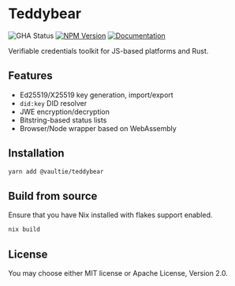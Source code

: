 # Teddybear

![GHA Status](https://img.shields.io/github/actions/workflow/status/vaultie/teddybear/build.yaml)
[![NPM Version](https://img.shields.io/npm/v/%40vaultie%2Fteddybear)](https://www.npmjs.com/package/@vaultie/teddybear)
[![Documentation](https://img.shields.io/badge/documentation-blue)](https://vaultie.github.io/teddybear/index.html)

Verifiable credentials toolkit for JS-based platforms and Rust.

## Features

* Ed25519/X25519 key generation, import/export
* `did:key` DID resolver
* JWE encryption/decryption
* Bitstring-based status lists
* Browser/Node wrapper based on WebAssembly

## Installation

```sh
yarn add @vaultie/teddybear
```

## Build from source

Ensure that you have Nix installed with flakes support enabled.

```sh
nix build
```

## License

You may choose either MIT license or Apache License, Version 2.0.
